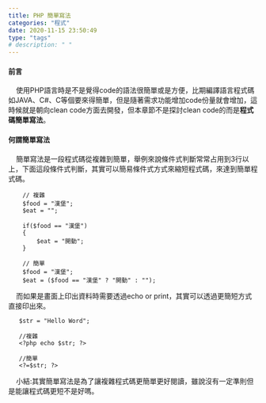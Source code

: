 ```yaml
---
title: PHP 簡單寫法
categories: "程式"
date: 2020-11-15 23:50:49
type: "tags"
# description: " "
---
```


#### 前言

&nbsp;&nbsp;&nbsp;&nbsp;使用PHP語言時是不是覺得code的語法很簡單或是方便，比期編譯語言程式碼如JAVA、C#、C等個要來得簡單，但是隨著需求功能增加code份量就會增加，這時候就是朝向clean code方面去開發，但本章節不是探討clean code的而是**程式碼簡單寫法**。

#### 何謂簡單寫法

&nbsp;&nbsp;&nbsp;&nbsp;簡單寫法是一段程式碼從複雜到簡單，舉例來說條件式判斷常常占用到3行以上，下面這段條件式判斷，其實可以簡易條件式方式來縮短程式碼，來達到簡單程式碼。
```
    // 複雜
    $food = "漢堡";
    $eat = "";

    if($food == "漢堡")
    {
        $eat = "開動";
    }

    // 簡單
    $food = "漢堡";
    $eat = ($food == "漢堡" ? "開動" : "");
```
&nbsp;&nbsp;&nbsp;&nbsp;而如果是畫面上印出資料時需要透過echo or print，其實可以透過更簡短方式<?=$xxx; ?>直接印出來。
```
   $str = "Hello Word";

   //複雜
   <?php echo $str; ?>

   //簡單
   <?=$str; ?>
```
&nbsp;&nbsp;&nbsp;&nbsp;小結:其實簡單寫法是為了讓複雜程式碼更簡單更好閱讀，雖說沒有一定準則但是能讓程式碼更短不是好嗎。